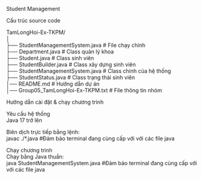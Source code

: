 Student Management

Cấu trúc source code

TamLongHoi-Ex-TKPM/  
│  
├── StudentManagementSystem.java  # File chạy chính  
├── Department.java  # Class quản lý khoa  
├── Student.java  # Class sinh viên  
├── StudentBuilder.java  # Class xây dựng sinh viên  
├── StudentManagementSystem.java  # Class chính của hệ thống  
├── StudentStatus.java  # Class trạng thái sinh viên  
│── README.md  # Hướng dẫn dự án  
│── Group05_TamLongHoi-Ex-TKPM.txt  # File thông tin nhóm

Hướng dẫn cài đặt & chạy chương trình

Yêu cầu hệ thống  
Java 17 trở lên

Biên dịch trực tiếp bằng lệnh:  
javac ./*.java #Đảm bảo terminal đang cùng cấp với với các file  java

Chạy chương trình  
Chạy bằng Java thuần:  
java StudentManagementSystem.java #Đảm bảo terminal đang cùng cấp với với các file java